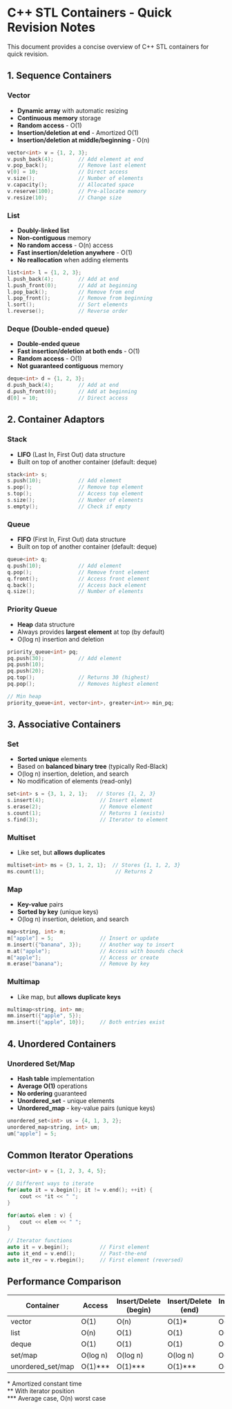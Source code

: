 # C++ STL Containers - Quick Revision Notes

This document provides a concise overview of C++ STL containers for quick revision.

## 1. Sequence Containers

### Vector

- **Dynamic array** with automatic resizing
- **Continuous memory** storage
- **Random access** - O(1)
- **Insertion/deletion at end** - Amortized O(1)
- **Insertion/deletion at middle/beginning** - O(n)

```cpp
vector<int> v = {1, 2, 3};
v.push_back(4);        // Add element at end
v.pop_back();          // Remove last element
v[0] = 10;             // Direct access
v.size();              // Number of elements
v.capacity();          // Allocated space
v.reserve(100);        // Pre-allocate memory
v.resize(10);          // Change size
```

### List

- **Doubly-linked list**
- **Non-contiguous** memory
- **No random access** - O(n) access
- **Fast insertion/deletion anywhere** - O(1)
- **No reallocation** when adding elements

```cpp
list<int> l = {1, 2, 3};
l.push_back(4);        // Add at end
l.push_front(0);       // Add at beginning
l.pop_back();          // Remove from end
l.pop_front();         // Remove from beginning
l.sort();              // Sort elements
l.reverse();           // Reverse order
```

### Deque (Double-ended queue)

- **Double-ended queue**
- **Fast insertion/deletion at both ends** - O(1)
- **Random access** - O(1)
- **Not guaranteed contiguous** memory

```cpp
deque<int> d = {1, 2, 3};
d.push_back(4);        // Add at end
d.push_front(0);       // Add at beginning
d[0] = 10;             // Direct access
```

## 2. Container Adaptors

### Stack

- **LIFO** (Last In, First Out) data structure
- Built on top of another container (default: deque)

```cpp
stack<int> s;
s.push(10);            // Add element
s.pop();               // Remove top element
s.top();               // Access top element
s.size();              // Number of elements
s.empty();             // Check if empty
```

### Queue

- **FIFO** (First In, First Out) data structure
- Built on top of another container (default: deque)

```cpp
queue<int> q;
q.push(10);            // Add element
q.pop();               // Remove front element
q.front();             // Access front element
q.back();              // Access back element
q.size();              // Number of elements
```

### Priority Queue

- **Heap** data structure
- Always provides **largest element** at top (by default)
- O(log n) insertion and deletion

```cpp
priority_queue<int> pq;
pq.push(30);           // Add element
pq.push(10);
pq.push(20);
pq.top();              // Returns 30 (highest)
pq.pop();              // Removes highest element

// Min heap
priority_queue<int, vector<int>, greater<int>> min_pq;
```

## 3. Associative Containers

### Set

- **Sorted unique** elements
- Based on **balanced binary tree** (typically Red-Black)
- O(log n) insertion, deletion, and search
- No modification of elements (read-only)

```cpp
set<int> s = {3, 1, 2, 1};   // Stores {1, 2, 3}
s.insert(4);                  // Insert element
s.erase(2);                   // Remove element
s.count(1);                   // Returns 1 (exists)
s.find(3);                    // Iterator to element
```

### Multiset

- Like set, but **allows duplicates**

```cpp
multiset<int> ms = {3, 1, 2, 1};  // Stores {1, 1, 2, 3}
ms.count(1);                       // Returns 2
```

### Map

- **Key-value** pairs
- **Sorted by key** (unique keys)
- O(log n) insertion, deletion, and search

```cpp
map<string, int> m;
m["apple"] = 5;               // Insert or update
m.insert({"banana", 3});      // Another way to insert
m.at("apple");                // Access with bounds check
m["apple"];                   // Access or create
m.erase("banana");            // Remove by key
```

### Multimap

- Like map, but **allows duplicate keys**

```cpp
multimap<string, int> mm;
mm.insert({"apple", 5});
mm.insert({"apple", 10});     // Both entries exist
```

## 4. Unordered Containers

### Unordered Set/Map

- **Hash table** implementation
- **Average O(1)** operations
- **No ordering** guaranteed
- **Unordered_set** - unique elements
- **Unordered_map** - key-value pairs (unique keys)

```cpp
unordered_set<int> us = {4, 1, 3, 2};
unordered_map<string, int> um;
um["apple"] = 5;
```

## Common Iterator Operations

```cpp
vector<int> v = {1, 2, 3, 4, 5};

// Different ways to iterate
for(auto it = v.begin(); it != v.end(); ++it) {
    cout << *it << " ";
}

for(auto& elem : v) {
    cout << elem << " ";
}

// Iterator functions
auto it = v.begin();          // First element
auto it_end = v.end();        // Past-the-end
auto it_rev = v.rbegin();     // First element (reversed)
```

## Performance Comparison

| Container        | Access    | Insert/Delete (begin) | Insert/Delete (end) | Insert/Delete (middle) | Search    |
|------------------|-----------|----------------------|---------------------|------------------------|-----------|
| vector           | O(1)      | O(n)                 | O(1)*               | O(n)                  | O(n)      |
| list             | O(n)      | O(1)                 | O(1)                | O(1)**                | O(n)      |
| deque            | O(1)      | O(1)                 | O(1)                | O(n)                  | O(n)      |
| set/map          | O(log n)  | O(log n)             | O(log n)            | O(log n)              | O(log n)  |
| unordered_set/map| O(1)***   | O(1)***              | O(1)***             | O(1)***               | O(1)***   |

\* Amortized constant time  
\** With iterator position  
\*** Average case, O(n) worst case